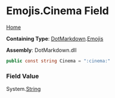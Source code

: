 # Emojis\.Cinema Field

[Home](../../../README.md)

**Containing Type**: [DotMarkdown](../../README.md)\.[Emojis](../README.md)

**Assembly**: DotMarkdown\.dll

```csharp
public const string Cinema = ":cinema:"
```

### Field Value

System\.[String](https://docs.microsoft.com/en-us/dotnet/api/system.string)